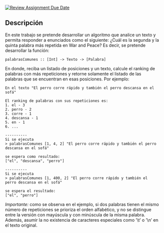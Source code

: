 [![Review Assignment Due Date](https://classroom.github.com/assets/deadline-readme-button-24ddc0f5d75046c5622901739e7c5dd533143b0c8e959d652212380cedb1ea36.svg)](https://classroom.github.com/a/FyyG8dcN)

## Descripción

En este trabajo se pretende desarrollar un algoritmo que analice un texto y permita responder a enunciados como el siguiente: ¿Cuál es la segunda y la quinta palabra más repetida en War and Peace? Es decir, se pretende desarrollar la función:

```
palabrasComunes :: [Int] -> Texto -> [Palabra]
```

En donde, reciba un listado de posiciones y un texto, calcule el ranking de palabras con más repeticiones y retorne solamente el listado de las palabras que se encuentran en esas posiciones. Por ejemplo:

```
En el texto "El perro corre rápido y también el perro descansa en el sofá"

El ranking de palabras con sus repeticiones es:
1. el - 3
2. perro - 2
3. corre - 1
4. descansa - 1
5. en - 1
6. ...

----------
Si se ejecuta
> palabrasComunes [1, 4, 2] "El perro corre rápido y también el perro descansa en el sofá"

se espera como resultado:
["el", "descansa", "perro"]

----------
Si se ejecuta
> palabrasComunes [1, 400, 2] "El perro corre rápido y también el perro descansa en el sofá"

se espera el resultado:
["el", "perro"]
```

_Importante:_ como se observa en el ejemplo, si dos palabras tienen el mismo número de repeticiones se prioriza el orden alfabético, y no se distingue entre la versión con mayúscula y con minúscula de la misma palabra. Además, asumir la no existencia de caracteres especiales como ’\t’ o ’\n’ en el texto original.


